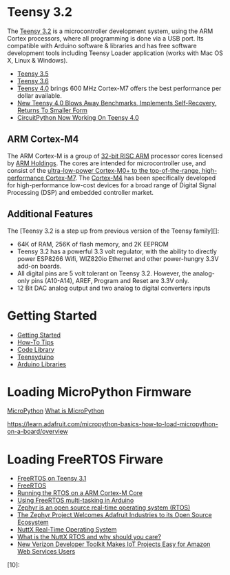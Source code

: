 # Teensy 3.2
The [Teensy 3.2][06] is a microcontroller development system,
using the ARM Cortex processors,
where all programming is done via a USB port.
Its compatible with Arduino software & libraries and has
free software development tools including Teensy Loader application
(works with Mac OS X, Linux & Windows).

* [Teensy 3.5](https://www.sparkfun.com/products/14055?utm_campaign=September+15%2C+2016&utm_source=hs_email&utm_medium=email&utm_content=35839602&_hsenc=p2ANqtz-_u6ZjfDLKRGNuGXIM27xBEjiiruIq3OthnasBlr6PeUld5krSOu7tNKhFFek4XVSRWauD1rvX2vXL29tLTjelNMOj0rg&_hsmi=35839568)
* [Teensy 3.6](https://www.sparkfun.com/products/14057?utm_campaign=September+15%2C+2016&utm_source=hs_email&utm_medium=email&utm_content=35839602&_hsenc=p2ANqtz--YLeNo8yN27XQdXKoYvoc5GLCvJFvVW_Uqy5vjQKlFNHwp5_ETiq7y3BJmyU914Fxa_Jh7cRHpwq__Gw0l-Ci0QGsEjA&_hsmi=35839568)
* [Teensy 4.0](https://blog.hackster.io/teensy-4-0-brings-600-mhz-cortex-m7-to-the-arduino-world-13d451477918) brings 600 MHz Cortex-M7 offers the best performance per dollar available.
* [New Teensy 4.0 Blows Away Benchmarks, Implements Self-Recovery, Returns To Smaller Form](https://hackaday.com/2019/08/07/new-teensy-4-0-blows-away-benchmarks-implements-self-recovery-returns-to-smaller-form/)
* [CircuitPython Now Working On Teensy 4.0](https://hackaday.com/2020/01/14/circuitpython-now-working-on-teensy-4-0/)

## ARM Cortex-M4
The ARM Cortex-M is a group of [32-bit RISC ARM][03] processor cores licensed by [ARM Holdings][02].
The cores are intended for microcontroller use, and consist of
the [ultra-low-power Cortex-M0+ to the top-of-the-range, high-performance Cortex-M7][05].
The [Cortex-M4][04] has been specifically developed for high-performance low-cost devices
for a broad range of Digital Signal Processing (DSP) and embedded controller market.

## Additional Features
The [Teensy 3.2 is a step up from previous version of the Teensy family][]:

* 64K of RAM, 256K of flash memory, and 2K EEPROM
* Teensy 3.2 has a powerful 3.3 volt regulator,
with the ability to directly power ESP8266 Wifi,
WIZ820io Ethernet and other power-hungry 3.3V add-on boards.
* All digital pins are 5 volt tolerant on Teensy 3.2. However,
the analog-only pins (A10-A14), AREF, Program and Reset are 3.3V only.
* 12 Bit DAC analog output and two analog to digital converters inputs

# Getting Started
* [Getting Started](http://www.pjrc.com/teensy/first_use.html)
* [How-To Tips](http://www.pjrc.com/teensy/pins.html)
* [Code Library](http://www.pjrc.com/teensy/usb_debug_only.html)
* [Teensyduino](http://www.pjrc.com/teensy/teensyduino.html)
* [Arduino Libraries](http://www.pjrc.com/teensy/td_libs.html)

# Loading MicroPython Firmware
[MicroPython][01]
[What is MicroPython][02]

https://learn.adafruit.com/micropython-basics-how-to-load-micropython-on-a-board/overview

# Loading FreeRTOS Firware
* [FreeRTOS on Teensy 3.1](http://rishifranklin.blogspot.com/2014/03/freertos-on-teensy-31.html)
* [FreeRTOS](mavweb.mnsu.edu/hen/lec/FreeRTOS-TaskManagement_p1.pptx)
* [Running the RTOS on a ARM Cortex-M Core](http://www.freertos.org/RTOS-Cortex-M3-M4.html)
* [Using FreeRTOS multi-tasking in Arduino](https://www.hackster.io/feilipu/using-freertos-multi-tasking-in-arduino-ebc3cc)
* [Zephyr is an open source real-time operating system (RTOS)](https://hackaday.com/2018/04/11/zephyr-adds-features-platforms-and-windows/)
* [The Zephyr Project Welcomes Adafruit Industries to its Open Source Ecosystem](https://blog.adafruit.com/2020/03/02/the-zephyr-project-welcomes-adafruit-industries-to-its-open-source-ecosystem-zephyriot-zephyriot-linuxfoundation-linux-adafruit/)
* [NuttX Real-Time Operating System](http://www.nuttx.org/)
* [What is the NuttX RTOS and why should you care?](https://www.embedded.com/electronics-blogs/say-what-/4458729/What-is-the-NuttX-RTOS-and-why-should-you-care-)
* [New Verizon Developer Toolkit Makes IoT Projects Easy for Amazon Web Services Users](https://iotbusinessnews.com/2018/11/30/27014-new-verizon-developer-toolkit-makes-iot-projects-easy-for-amazon-web-services-users/)



[01]:https://www.micropython.org/
[02]:http://www.arm.com/
[03]:https://en.wikipedia.org/wiki/ARM_architecture
[04]:https://www.arm.com/products/processors/cortex-m/cortex-m4-processor.php
[05]:http://ambiqmicro.com/news/why-choose-arm-cortex-m4-over-m0-wearables-and-iot
[06]:http://www.pjrc.com/teensy/index.html
[07]:http://www.pjrc.com/teensy/teensy31.html#specs
[08]:
[09]:
[10]:
